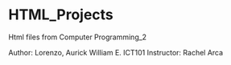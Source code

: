 # HTML_Projects
Html files from Computer Programming_2

Author: Lorenzo, Aurick William E.
ICT101
Instructor: Rachel Arca
